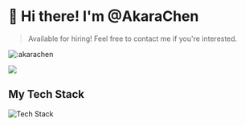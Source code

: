 # 👋 Hi there! I'm @AkaraChen

> Available for hiring! Feel free to contact me if you're interested.

![:akarachen](https://count.getloli.com/get/@akarachen)

![](https://github-readme-stats.vercel.app/api?username=akarachen)

## My Tech Stack

![Tech Stack](https://skillicons.dev/icons?i=vue,nuxtjs,react,nextjs,lit,tailwind,ts,vite,rollup,webpack,nodejs,mysql,express,go,git,py,jest)
